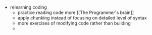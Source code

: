 - relearning coding
	- practice reading code more [[The Programmer's brain]]
	- apply chunking instead of focusing on detailed level of syntax
	- more exercises of modifying code rather than building
	-